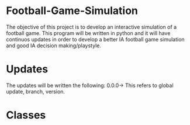 # Football-Game-Simulation
The objective of this project is to develop an interactive simulation of a football game. This program will be written in python and it will have continuos updates in order to develop a better IA football game simulation and good IA decision making/playstyle.

# Updates
The updates will be written the following: 0.0.0-> This refers to global update, branch, version.

# Classes
